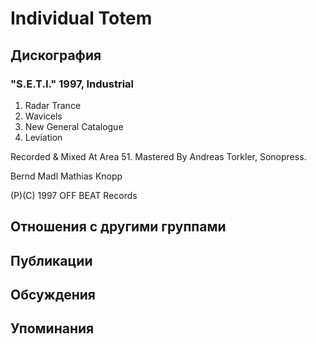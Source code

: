 # Individual Totem



## Дискография

### "S.E.T.I." 1997, Industrial

1. Radar Trance
2. Wavicels
3. New General Catalogue
4. Leviation

Recorded & Mixed At Area 51.
Mastered By Andreas Torkler, Sonopress.

Bernd Madl
Mathias Knopp

(P)(C) 1997 OFF BEAT Records


## Отношения с другими группами


## Публикации


## Обсуждения


## Упоминания

